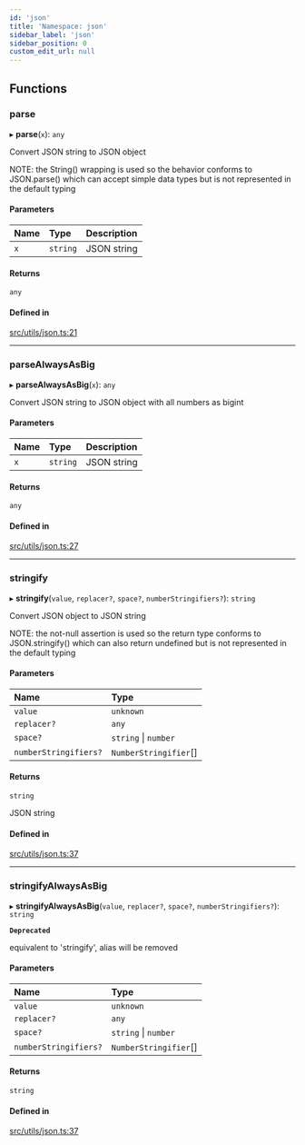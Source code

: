 ```yaml
---
id: 'json'
title: 'Namespace: json'
sidebar_label: 'json'
sidebar_position: 0
custom_edit_url: null
---
```


## Functions

### parse

▸ **parse**(`x`): `any`

Convert JSON string to JSON object

NOTE: the String() wrapping is used so the behavior conforms to JSON.parse()
which can accept simple data types but is not represented in the default typing

#### Parameters

| Name | Type     | Description |
| :--- | :------- | :---------- |
| `x`  | `string` | JSON string |

#### Returns

`any`

#### Defined in

[src/utils/json.ts:21](https://github.com/0xs34n/starknet.js/blob/develop/src/utils/json.ts#L21)

---

### parseAlwaysAsBig

▸ **parseAlwaysAsBig**(`x`): `any`

Convert JSON string to JSON object with all numbers as bigint

#### Parameters

| Name | Type     | Description |
| :--- | :------- | :---------- |
| `x`  | `string` | JSON string |

#### Returns

`any`

#### Defined in

[src/utils/json.ts:27](https://github.com/0xs34n/starknet.js/blob/develop/src/utils/json.ts#L27)

---

### stringify

▸ **stringify**(`value`, `replacer?`, `space?`, `numberStringifiers?`): `string`

Convert JSON object to JSON string

NOTE: the not-null assertion is used so the return type conforms to JSON.stringify()
which can also return undefined but is not represented in the default typing

#### Parameters

| Name                  | Type                  |
| :-------------------- | :-------------------- |
| `value`               | `unknown`             |
| `replacer?`           | `any`                 |
| `space?`              | `string` \| `number`  |
| `numberStringifiers?` | `NumberStringifier`[] |

#### Returns

`string`

JSON string

#### Defined in

[src/utils/json.ts:37](https://github.com/0xs34n/starknet.js/blob/develop/src/utils/json.ts#L37)

---

### stringifyAlwaysAsBig

▸ **stringifyAlwaysAsBig**(`value`, `replacer?`, `space?`, `numberStringifiers?`): `string`

**`Deprecated`**

equivalent to 'stringify', alias will be removed

#### Parameters

| Name                  | Type                  |
| :-------------------- | :-------------------- |
| `value`               | `unknown`             |
| `replacer?`           | `any`                 |
| `space?`              | `string` \| `number`  |
| `numberStringifiers?` | `NumberStringifier`[] |

#### Returns

`string`

#### Defined in

[src/utils/json.ts:37](https://github.com/0xs34n/starknet.js/blob/develop/src/utils/json.ts#L37)
